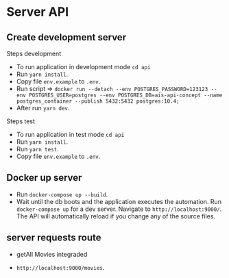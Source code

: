 # Server API

## Create development server

Steps development
- To run application in development mode `cd api`
- Run `yarn install`.
- Copy file `env.example` to `.env`.
- Run script => `docker run --detach --env POSTGRES_PASSWORD=123123 --env POSTGRES_USER=postgres --env POSTGRES_DB=ais-api-concept --name postgres_container --publish 5432:5432 postgres:10.4;`
- After run `yarn dev`.

Steps test
- To run application in test mode `cd api`
- Run `yarn install`.
- Run `yarn test`.
- Copy file `env.example` to `.env`.

## Docker up server

- Run `docker-compose up --build`.
- Wait until the db boots and the application executes the automation.
Run `docker-compose up` for a dev server. Navigate to `http://localhost:9000/`.
The API will automatically reload if you change any of the source files.


## server requests route

 * getAll Movies integraded 
 - `http://localhost:9000/movies`.
